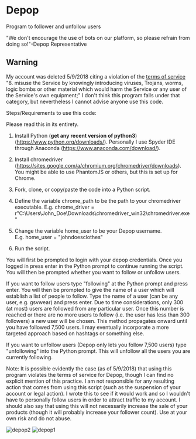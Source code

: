 # Depop
Program to follower and unfollow users

"We don't encourage the use of bots on our platform, so please refrain from doing so!"-Depop Representative  

## Warning  

My account was deleted 5/9/2018 citing a violation of the [terms of service](http://explore.depop.com/en/terms/) 
"8. misuse the Service by knowingly introducing viruses, Trojans, worms, logic bombs or other material which would harm the Service or any user of the Service's own equipment;"
I don't think this program falls under that category, but nevertheless I cannot advise anyone use this code.

Steps/Requirements to use this code:  

Please read this in its entirety.

1. Install Python (**get any recent version of python3**) (https://www.python.org/downloads/). Personally I use Spyder IDE through Anaconda (https://www.anaconda.com/download/).  

2. Install chromedriver (https://sites.google.com/a/chromium.org/chromedriver/downloads). You might be able to use PhantomJS or others, but this is set up for Chrome.  

3. Fork, clone, or copy/paste the code into a Python script.  

3. Define the variable chrome_path to be the path to your chromedriver executable. 
E.g. chrome_driver = r"C:\Users\John_Doe\Downloads\chromedriver_win32\chromedriver.exe"  

4. Change the variable home_user to be your Depop username.  
E.g. home_user = "johndoesclothes"

5. Run the script.  

You will first be prompted to login with your depop credentials. Once you logged in press enter in the Python prompt to continue running the script. You will then be prompted whether you want to follow or unfollow users.  

If you want to follow users type "following" at the Python prompt and press enter. You will then be prompted to give the name of a user which will establish a list of people to follow. Type the name of a user (can be any user, e.g. gsvwear) and press enter. Due to time considerations, only 300 (at most) users are followed from any particular user. Once this number is reached or there are no more users to follow (i.e. the user has less than 300 followers) a new user will be chosen. This method propagates onward until you have followed 7,500 users. I may eventually incorporate a more targeted approach based on hashtags or something else.

If you want to unfollow users (Depop only lets you follow 7,500 users) type "unfollowing" into the Python prompt. This will unfollow all the users you are currently following.  

Note: It is ~~possible~~ evidently the case (as of 5/9/2018) that using this program violates the terms of service for Depop, though I can find no explicit mention of this practice. I am not responsible for any resulting action that comes from using this script (such as the suspension of your account or legal action). I wrote this to see if it would work and so I wouldn't have to personally follow users in order to attract traffic to my account. I should also say that using this will not necessarily increase the sale of your products (though it will probably increase your follower count). Use at your own risk and do not abuse.  


![depop2](https://user-images.githubusercontent.com/29719483/34895127-2d5fcb1e-f799-11e7-81ba-74430260032c.png)
![depop1](https://user-images.githubusercontent.com/29719483/34895125-2d2b2436-f799-11e7-9ce0-bc062547cfb9.png)

